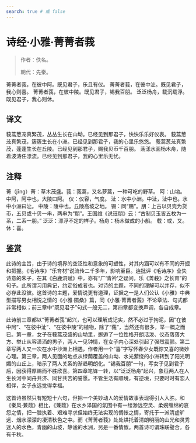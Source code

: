 ```yaml
---
search: true # 或 false
---
```


# 诗经·小雅·菁菁者莪

> 作者：佚名。
>
> 朝代：先秦。

菁菁者莪，在彼中阿。既见君子，乐且有仪。
菁菁者莪，在彼中沚。既见君子，我心则喜。
菁菁者莪，在彼中陵。既见君子，锡我百朋。
泛泛杨舟，载沉载浮。既见君子，我心则休。

## 译文

莪蒿葱茏真繁茂，丛丛生长在山坳。已经见到那君子，快快乐乐好仪表。
莪蒿葱茏真繁茂，簇簇生长在小洲。已经见到那君子，我的心里乐悠悠。
莪蒿葱茏真繁茂，蓬蓬生长在丘陵。已经见到那君子，赐我贝币千百朋。
荡漾水面杨木舟，随着波涛任漂流。已经见到那君子，我的心里乐无忧。

## 注释

菁（jīng）菁：草木茂盛。莪：莪蒿，又名萝蒿，一种可吃的野草。
阿：山坳。中阿，阿中也，大陵曰阿。
仪：仪容，气度。
沚：水中小洲。中沚，沚中也。水中小洲曰沚。
中陵：陵中也。丘陵高坡之地。
锡：同“赐”。朋：上古以贝壳为货币，五贝或十贝一串，两串为“朋”。王国维《说珏朋》云：“古制贝玉皆五枚为一系，二系一朋。”
泛泛：漂浮不定的样子。杨舟：杨木做成的小船。
载：或，又。
休：喜。

## 鉴赏

此诗的主旨，由于诗的境界的空泛性和意象的可塑性，对其内涵可以有不同的开掘和把握。《毛诗序》“乐育材”说流传二千多年，影响至巨。连批评《毛诗序》全失诗意的朱子，在其《白鹿洞赋》中，亦有“广‘青衿’之疑问，乐《菁莪》之长育”的句子。此所谓习用典记，约定俗成者也。对诗的主题，不同的理解可以并存，似不必存此没彼。这首诗的主题，爱情说更有道理，证据之一是人们公认《小雅》中典型描写男女相悦之情的《小雅·隰桑》篇，同《小雅·菁菁者莪》不论章法、句式都非常相似；前三章中“既见君子”句式一般无二，第四章都变换声调，各自成章。

此诗前三章都以“菁菁者莪”起兴，也可以理解成记实，然不必过于拘泥，因“在彼中阿”、“在彼中沚”、“在彼中陵”的植物，除了“莪”，当然还有很多，举一概之而已。第一章，女子在莪蒿茂盛的山坳里，邂逅了一位性格开朗活泼、仪态落落大方、举止从容潇洒的男子，两人一见钟情，在女子内心深处引起了强烈震颤。第二章写两人又一次在水中沙洲上相遇，作者用一个“喜”字写怀春少女既惊又喜的微妙心理。第三章，两人见面的地点从绿荫覆盖的山坳、水光萦绕的小洲转到了阳光明媚的山丘上，暗示了两人关系的渐趋明朗化。“锡我百朋”一句，写女子见到君子后，因获得厚赐而不胜欣喜。第四章笔锋一转，以“泛泛杨舟”起兴，象征两人在人生长河中同舟共济、同甘共苦的誓愿。不管生活有顺境，有逆境，只要时时有恋人相伴，女子永远觉得幸福。

这首诗虽然只有短短十六句，但把一个美妙动人的爱情故事表现得引人入胜。和《秦风·蒹葭》相比，《蒹葭》在水乡泽国的氛围中有一缕渺远空灵、柔婉缠绵的哀怨之情，把一腔执着、艰难寻求但始终无法实现的惆怅之情，寄托于一派清虚旷远、烟水濛濛的凄清秋色之中。而《菁菁者莪》处处烘托着清朗明丽的山光和灵秀迷人的水色，青幽的山坡，静谧的水洲，另是一番情致。两首诗可谓珠联璧合，各有千秋。
